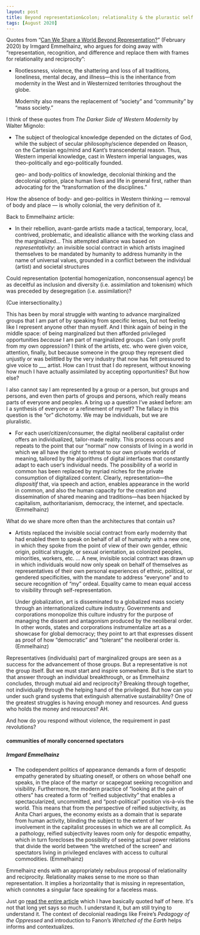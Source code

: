 ```yaml
---
layout: post
title: Beyond representation&colon; relationality & the plurastic self
tags: [August 2020]
---
```


Quotes from “[Can We Share a World Beyond Representation?](https://www.e-flux.com/journal/106/314167/can-we-share-a-world-beyond-representation/)” (February 2020) by Irmgard Emmelhainz, who argues for doing away with “representation, recognition, and difference and replace them with frames for relationality and reciprocity”:

- Rootlessness, violence, the shattering and loss of all traditions, loneliness, mental decay, and illness—this is the inheritance from modernity in the West and in Westernized territories throughout the globe.

  Modernity also means the replacement of “society” and “community” by “mass society.”

I think of these quotes from *The Darker Side of Western Modernity* by Walter Mignolo:

- The subject of theological knowledge depended on the dictates of God, while the subject of secular philosophy/science depended on Reason, on the Cartesian ego/mind and Kant’s transcendental reason. Thus, Western imperial knowledge, cast in Western imperial languages, was theo-politically and ego-politically founded.

  geo- and body-politics of knowledge, decolonial thinking and the decolonial option, place human lives and life in general first, rather than advocating for the “transformation of the disciplines.”

How the absence of body- and geo-politics in Western thinking — removal of body and place — is wholly colonial, the very definition of it.

Back to Emmelhainz article:

- In their rebellion, avant-garde artists made a tactical, temporary, local, contrived, problematic, and idealistic alliance with the working class and the marginalized… This attempted alliance was based on *representativity*: an invisible social contract in which artists imagined themselves to be mandated by humanity to address humanity in the name of universal values, grounded in a conflict between the individual (artist) and societal structures

Could representation (potential homogenization, nonconsensual agency) be as deceitful as inclusion and diversity (i.e. assimilation and tokenism) which was preceded by desegregation (i.e. assimilation)?

(Cue intersectionality.)

This has been by moral struggle with wanting to advance marginalized groups that I am part of by speaking from specific lenses, but not feeling like I represent anyone other than myself. And I think again of being in the middle space: of being marginalized but then afforded privileged opportunities *because* I am part of marginalized groups. Can I only profit from my own oppression? I think of the artists, etc. who were given voice, attention, finally, but because someone in the group they represent died unjustly or was belittled by the very industry that now has felt pressured to give voice to ___ artist. How can I trust that I do represent, without knowing how much I have actually assimilated by accepting opportunities? But how else?

I also cannot say I am represented by a group or a person, but groups and persons, and even then parts of groups and persons, which really means parts of everyone and peoples. A bring up a question I’ve asked before: am I a synthesis of everyone or a refinement of myself? The fallacy in this question is the “or” dichotomy. We may be individuals, but we are pluralistic.

- For each user/citizen/consumer, the digital neoliberal capitalist order offers an individualized, tailor-made reality. This process occurs and repeats to the point that our “normal” now consists of living in a world in which we all have the right to retreat to our own private worlds of meaning, tailored by the algorithms of digital interfaces that constantly adapt to each user’s individual needs. The possibility of a world in common has been replaced by myriad niches for the private consumption of digitalized content. Clearly, representation—the *dispositif* that, via speech and action, enables appearance in the world in common, and also the human capacity for the creation and dissemination of shared meaning and traditions—has been hijacked by capitalism, authoritarianism, democracy, the internet, and spectacle. (Emmelhainz)

What do we share more often than the architectures that contain us?

- Artists replaced the invisible social contract from early modernity that had enabled them to speak on behalf of all of humanity with a new one, in which they spoke from the point of view of their own gender, ethnic origin, political struggle, or sexual orientation, as colonized peoples, minorities, workers, etc. … A new, invisible social contract was drawn up in which individuals would now only speak on behalf of themselves as representatives of their own personal experiences of ethnic, political, or gendered specificities, with the mandate to address “everyone” and to secure recognition of “my” ordeal. Equality came to mean equal access to visibility through self-representation.

  Under globalization, art is disseminated to a globalized mass society through an internationalized culture industry. Governments and corporations monopolize this culture industry for the purpose of managing the dissent and antagonism produced by the neoliberal order. In other words, states and corporations instrumentalize art as a showcase for global democracy; they point to art that expresses dissent as proof of how “democratic” and “tolerant” the neoliberal order is. (Emmelhainz)

Representatives (individuals) part of marginalized groups are seen as a success for the advancement of those groups. But a representative is not the group itself. But we must start and inspire somewhere. But is the start to that answer through an individual breakthrough, or as Emmelhainz concludes, through mutual aid and reciprocity? Breaking through together, not individually through the helping hand of the privileged. But how can you under such grand systems that extinguish alternative sustainability? One of the greatest struggles is having enough money and resources. And guess who holds the money and resources? AH.

And how do you respond without violence, the requirement in past revolutions?

#### communities of morally concerned spectators
##### Irmgard Emmelhainz

- The codependent politics of appearance demands a form of <span class="highlight">despotic empathy</span> generated by situating oneself, or others on whose behalf one speaks, in the place of the martyr or scapegoat seeking recognition and visibility. Furthermore, the modern practice of “looking at the pain of others” has created a form of “reified subjectivity” that enables a spectacularized, uncommitted, and “post-political” position vis-à-vis the world. This means that from the perspective of reified subjectivity, as Anita Chari argues, the economy exists as a domain that is separate from human activity, blinding the subject to the extent of her involvement in the capitalist processes in which we are all complicit. As a pathology, reified subjectivity leaves room only for despotic empathy, which in turn forecloses the possibility of seeing actual power relations that divide the world between “the wretched of the screen” and spectators living in privileged enclaves with access to cultural commodities. (Emmelhainz)

Emmelhainz ends with an appropriately nebulous proposal of relationality and reciprocity. Relationality makes sense to me more so than representation. It implies a horizontality that is missing in representation, which connotes a singular face speaking for a faceless mass.

Just go [read the entire article](https://www.e-flux.com/journal/106/314167/can-we-share-a-world-beyond-representation/) which I have basically quoted half of here. It's not that long yet says so much. I understand it, but am still trying to understand it. The context of decolonial readings like Freire’s *Pedagogy of the Oppressed* and introduction to Fanon’s *Wretched of the Earth* helps informs and contextualizes.
